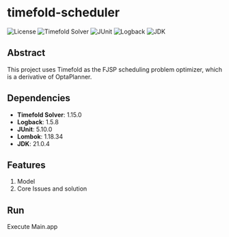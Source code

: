 # timefold-scheduler
![License](https://img.shields.io/badge/License-Apache_2.0-blue.svg)
![Timefold Solver](https://img.shields.io/badge/Timefold%20Solver-1.15.0-brightgreen)
![JUnit](https://img.shields.io/badge/JUnit-5.10.0-brightgreen)
![Logback](https://img.shields.io/badge/Logback-1.5.8-brightgreen)
![JDK](https://img.shields.io/badge/JDK-21.0.4-brightgreen)

## Abstract
This project uses Timefold as the FJSP scheduling problem optimizer, which is a derivative of OptaPlanner.
## Dependencies
- **Timefold Solver**: 1.15.0
- **Logback**: 1.5.8
- **JUnit**: 5.10.0
- **Lombok**: 1.18.34
- **JDK**: 21.0.4

## Features
1. Model
2. Core Issues and solution
   



## Run
Execute Main.app
